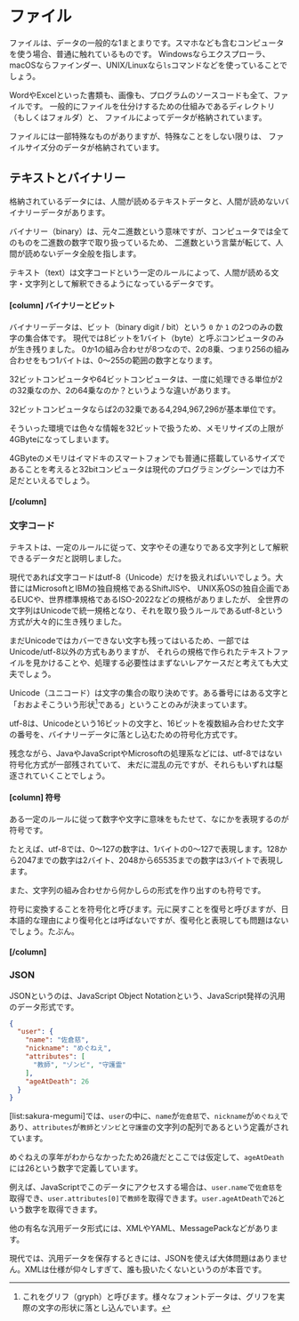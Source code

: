 # ファイル

ファイルは、データの一般的な1まとまりです。スマホなども含むコンピュータを使う場合、普通に触れているものです。
Windowsならエクスプローラ、macOSならファインダー、UNIX/Linuxなら`ls`コマンドなどを使っていることでしょう。

WordやExcelといった書類も、画像も、プログラムのソースコードも全て、ファイルです。
一般的にファイルを仕分けするための仕組みであるディレクトリ（もしくはフォルダ）と、
ファイルによってデータが格納されています。

ファイルには一部特殊なものがありますが、特殊なことをしない限りは、
ファイルサイズ分のデータが格納されています。

## テキストとバイナリー

格納されているデータには、人間が読めるテキストデータと、人間が読めないバイナリーデータがあります。

バイナリー（binary）は、元々二進数という意味ですが、コンピュータでは全てのものを二進数の数字で取り扱っているため、
二進数という言葉が転じて、人間が読めないデータ全般を指します。

テキスト（text）は文字コードという一定のルールによって、人間が読める文字・文字列として解釈できるようになっているデータです。

#### [column] バイナリーとビット

バイナリーデータは、ビット（binary digit / bit）という `0` か `1` の2つのみの数字の集合体です。
現代では8ビットを1バイト（byte）と呼ぶコンピュータのみが生き残りました。
0か1の組み合わせが8つなので、2の8乗、つまり256の組み合わせをもつ1バイトは、0〜255の範囲の数字となります。

32ビットコンピュータや64ビットコンピュータは、一度に処理できる単位が2の32乗なのか、2の64乗なのか？というような違いがあります。

32ビットコンピュータならば2の32乗である4,294,967,296が基本単位です。

そういった環境では色々な情報を32ビットで扱うため、メモリサイズの上限が4GByteになってしまいます。

4GByteのメモリはイマドキのスマートフォンでも普通に搭載しているサイズであることを考えると32bitコンピュータは現代のプログラミングシーンでは力不足だといえるでしょう。

#### [/column]

### 文字コード

テキストは、一定のルールに従って、文字やその連なりである文字列として解釈できるデータだと説明しました。

現代であれば文字コードはutf-8（Unicode）だけを扱えればいいでしょう。大昔にはMicrosoftとIBMの独自規格であるShiftJISや、
UNIX系OSの独自企画であるEUCや、世界標準規格であるISO-2022などの規格がありましたが、
全世界の文字列はUnicodeで統一規格となり、それを取り扱うルールであるutf-8という方式が大々的に生き残りました。

まだUnicodeではカバーできない文字も残ってはいるため、一部ではUnicode/utf-8以外の方式もありますが、
それらの規格で作られたテキストファイルを見かけることや、処理する必要性はまずないレアケースだと考えても大丈夫でしょう。

Unicode（ユニコード）は文字の集合の取り決めです。ある番号にはある文字と「おおよそこういう形状[^font-gryph]である」ということのみが決まっています。

[^font-gryph]: これをグリフ（gryph）と呼びます。様々なフォントデータは、グリフを実際の文字の形状に落とし込んでいます。

utf-8は、Unicodeという16ビットの文字と、16ビットを複数組み合わせた文字の番号を、バイナリーデータに落とし込むための符号化方式です。

残念ながら、JavaやJavaScriptやMicrosoftの処理系などには、utf-8ではない符号化方式が一部残されていて、
未だに混乱の元ですが、それらもいずれは駆逐されていくことでしょう。

#### [column] 符号

ある一定のルールに従って数字や文字に意味をもたせて、なにかを表現するのが符号です。

たとえば、utf-8では、0〜127の数字は、1バイトの0〜127で表現します。128から2047までの数字は2バイト、2048から65535までの数字は3バイトで表現します。

また、文字列の組み合わせから何かしらの形式を作り出すのも符号です。

符号に変換することを符号化と呼びます。元に戻すことを復号と呼びますが、日本語的な理由により復号化とは呼ばないですが、復号化と表現しても問題はないでしょう。たぶん。

#### [/column]

### JSON

JSONというのは、JavaScript Object Notationという、JavaScript発祥の汎用のデータ形式です。

```json {caption="JSONデータ形式" id="sakura-megumi"}
{
  "user": {
    "name": "佐倉慈",
    "nickname": "めぐねえ",
    "attributes": [
      "教師", "ゾンビ", "守護霊"
    ],
    "ageAtDeath": 26
  }
}
```

[list:sakura-megumi]では、`user`の中に、`name`が`佐倉慈`で、`nickname`が`めぐねえ`であり、`attributes`が`教師`と`ゾンビ`と`守護霊`の文字列の配列であるという定義がされています。

めぐねえの享年がわからなかったため26歳だとここでは仮定して、`ageAtDeath`には26という数字で定義しています。

例えば、JavaScriptでこのデータにアクセスする場合は、`user.name`で`佐倉慈`を取得でき、`user.attributes[0]`で`教師`を取得できます。`user.ageAtDeath`で`26`という数字を取得できます。

他の有名な汎用データ形式には、XMLやYAML、MessagePackなどがあります。

現代では、汎用データを保存するときには、JSONを使えば大体問題はありません。XMLは仕様が仰々しすぎて、誰も扱いたくないというのが本音です。

